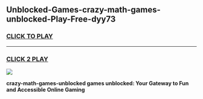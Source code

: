 
## Unblocked-Games-crazy-math-games-unblocked-Play-Free-dyy73
<h3>
<a href="https://premium76.site?title=crazy-math-games-unblocked&ref=12A">CLICK TO PLAY</a></h3>
<hr>

<h3>
<a href="https://premium76.site?title=crazy-math-games-unblocked&ref=12A">CLICK 2 PLAY</a>
  
</h3>

<a href="https://premium76.site?title=crazy-math-games-unblocked&ref=12A"><img src="https://clearcache.store/games.png"></a>


**crazy-math-games-unblocked games unblocked: Your Gateway to Fun and Accessible Online Gaming**
